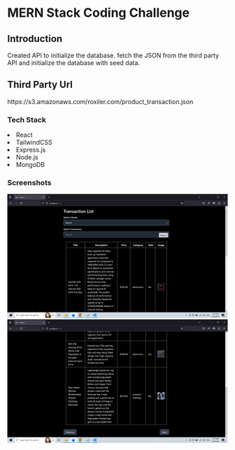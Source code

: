 <h1>MERN Stack Coding Challenge</h1>

<h2>Introduction</h2>
<p>Created API to initialize the database. fetch the JSON from the third party API and
initialize the database with seed data.</p>
<h2>Third Party Url</h2>
https://s3.amazonaws.com/roxiler.com/product_transaction.json
<h3>Tech Stack</h3>
<li>React</li>
<li>TailwindCSS</li>
<li>Express.js</li>
<li>Node.js</li>
<li>MongoDB</li>

<h3>Screenshots</h3>

<img src="https://github.com/darshan1928/roxiler/blob/main/client/src/assets/Screenshot%20(3).png" />
<img src="https://github.com/darshan1928/roxiler/blob/main/client/src/assets/Screenshot%20(4).png" />
